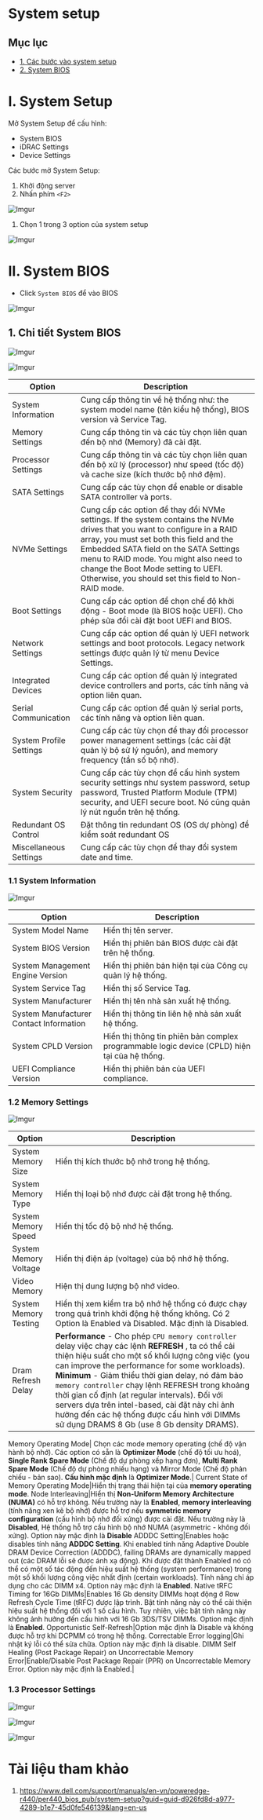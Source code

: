 <h1> System setup </h1>

<h2> Mục lục </h2>

- [1. Các bước vào system setup](#1-các-bước-vào-system-setup)
- [2. System BIOS](#2-system-bios)

# I. System Setup

Mở System Setup để cấu hình:
- System BIOS
- iDRAC Settings
- Device Settings

Các bước mở System Setup:
1. Khởi động server
2. Nhấn phím `<F2>`


![Imgur](https://i.imgur.com/3BhygG0.png)

1. Chọn 1 trong 3 option của system setup

![Imgur](https://i.imgur.com/0wBSOnN.png)

# II. System BIOS

- Click `System BIOS` để vào BIOS

![Imgur](https://i.imgur.com/0wBSOnN.png)

## 1. Chi tiết System BIOS

![Imgur](https://i.imgur.com/FmQ7Yz1.jpg)

![Imgur](https://i.imgur.com/LlM54gD.jpg)

|Option|Description|
|---|---|
System Information|Cung cấp thông tin về hệ thống như: the system model name (tên kiểu hệ thống), BIOS version và Service Tag.
Memory Settings|Cung cấp thông tin và các tùy chọn liên quan đến bộ nhớ (Memory) đã cài đặt.
Processor Settings|Cung cấp thông tin và các tùy chọn liên quan đến bộ xử lý (processor) như speed (tốc độ) và cache size (kích thước bộ nhớ đệm).
SATA Settings|Cung cấp các tùy chọn để enable or disable SATA controller và ports.
NVMe Settings|Cung cấp các option để thay đổi NVMe settings. If the system contains the NVMe drives that you want to configure in a RAID array, you must set both this field and the Embedded SATA field on the SATA Settings menu to RAID mode. You might also need to change the Boot Mode setting to UEFI. Otherwise, you should set this field to Non-RAID mode.
Boot Settings|Cung cấp các option để chọn chế độ khởi động - Boot mode (là BIOS hoặc UEFI). Cho phép sửa đổi cài đặt boot UEFI and BIOS.
Network Settings|Cung cấp các option để quản lý UEFI network settings and boot protocols. Legacy network settings được quản lý từ menu Device Settings.
Integrated Devices|Cung cấp các option để quản lý integrated device controllers and ports, các tính năng và option liên quan.
Serial Communication|Cung cấp các option để quản lý serial ports, các tính năng và option liên quan.
System Profile Settings|Cung cấp các tùy chọn để thay đổi processor power management settings (các cài đặt quản lý bộ sử lý nguồn), and memory frequency (tần số bộ nhớ).
System Security|Cung cấp các tùy chọn để cấu hình system security settings như system password, setup password, Trusted Platform Module (TPM) security, and UEFI secure boot. Nó cũng quản lý nút nguồn trên hệ thống.
Redundant OS Control|Đặt thông tin redundant OS (OS dự phòng) để kiểm soát redundant OS
Miscellaneous Settings|Cung cấp các tùy chọn để thay đổi system date and time.|

### 1.1 System Information

![Imgur](https://i.imgur.com/fiZ6Rrf.jpg)

Option|Description|
|---|---|
System Model Name|Hiển thị tên server.
System BIOS Version|Hiển thị phiên bản BIOS được cài đặt trên hệ thống.
System Management Engine Version|Hiển thị phiên bản hiện tại của Công cụ quản lý hệ thống.
System Service Tag|Hiển thị số Service Tag.
System Manufacturer|Hiển thị tên nhà sản xuất hệ thống.
System Manufacturer Contact Information|Hiển thị thông tin liên hệ nhà sản xuất hệ thống.
System CPLD Version|Hiển thị thông tin phiên bản complex programmable logic device (CPLD) hiện tại của hệ thống.
UEFI Compliance Version|Hiển thị phiên bản của UEFI compliance.

### 1.2 Memory Settings

![Imgur](https://i.imgur.com/mzZcAA9.jpg)


Option|Description|
|---|---|
System Memory Size|Hiển thị kích thước bộ nhớ trong hệ thống.
System Memory Type|Hiển thị loại bộ nhớ được cài đặt trong hệ thống.
System Memory Speed|Hiển thị tốc độ bộ nhớ hệ thống.
System Memory Voltage|Hiển thị điện áp (voltage) của bộ nhớ hệ thống.
Video Memory|Hiện thị dung lượng bộ nhớ video.
System Memory Testing| Hiển thị xem kiểm tra bộ nhớ hệ thống có được chạy trong quá trình khởi động hệ thống không. Có 2 Option là Enabled và Disabled. Mặc định là Disabled.
Dram Refresh Delay|**Performance** - Cho phép `CPU memory controller` delay việc chạy các lệnh **REFRESH** , ta có thể cải thiện hiệu suất cho một số khối lượng công việc (you can improve the performance for some workloads). **Minimum** - Giảm thiểu thời gian delay, nó đảm bảo `memory controller` chạy lệnh REFRESH trong khoảng thời gian cố định (at regular intervals). Đối với servers dựa trên intel-based, cài đặt này chỉ ảnh hưởng đến các hệ thống được cấu hình với DIMMs sử dụng DRAMS 8 Gb (use 8 Gb density DRAMS).

Memory Operating Mode| Chọn các mode memory operating (chế độ vận hành bộ nhớ). Các option có sẵn là **Optimizer Mode** (chế độ tối ưu hoá), **Single Rank Spare Mode** (Chế độ dự phòng xếp hạng đơn), **Multi Rank Spare Mode** (Chế độ dự phòng nhiều hạng) và Mirror Mode (Chế độ phản chiếu - bản sao). **Cấu hình mặc định** là **Optimizer Mode**.|
Current State of Memory Operating Mode|Hiển thị trạng thái hiện tại của **memory operating mode**.
Node Interleaving|Hiển thị  **Non-Uniform Memory Architecture (NUMA)** có hỗ trợ không. Nếu trường này là **Enabled**, **memory interleaving** (tính năng xen kẽ bộ nhớ) được hỗ trợ nếu **symmetric memory configuration** (cấu hình bộ nhớ đối xứng) được cài đặt. Nếu trường này là **Disabled**, Hệ thống hỗ trợ cấu hình bộ nhớ NUMA (asymmetric - không đối xứng). Option này mặc định là **Disable**
ADDDC Setting|Enables hoặc disables tính năng **ADDDC Setting**. Khi enabled  tính năng Adaptive Double DRAM Device Correction (ADDDC), failing DRAMs are dynamically mapped out (các DRAM lỗi sẽ được ánh xạ động). Khi được đặt thành Enabled nó có thể có một số tác động đến hiệu suất hệ thống (system performance) trong một số khối lượng công việc nhất định (certain workloads). Tính năng chỉ áp dụng cho các DIMM x4. Option này mặc định là **Enabled**.
Native tRFC Timing for 16Gb DIMMs|Enables 16 Gb density DIMMs hoạt động ở Row Refresh Cycle Time (tRFC) được lập trình. Bật tính năng này có thể cải thiện hiệu suất hệ thống đối với 1 số cấu hình. Tuy nhiên, việc bật tính năng này không ảnh hưởng đến cấu hình với 16 Gb 3DS/TSV DIMMs. Option mặc định là **Enabled**.
Opportunistic Self-Refresh|Option mặc định là Disable và không được hỗ trợ khi DCPMM có trong hệ thống.
Correctable Error logging|Ghi nhật ký lỗi có thể sửa chữa. Option này mặc định là disable.
DIMM Self Healing (Post Package Repair) on Uncorrectable Memory Error|Enable/Disable Post Package Repair (PPR) on Uncorrectable Memory Error. Option này mặc định là Enabled.|

### 1.3 Processor Settings

![Imgur](https://imgur.com/5lk6ia3)

![Imgur](https://imgur.com/CgoJ7hM)

![Imgur](https://imgur.com/bWegmTV)




# Tài liệu tham khảo
1. https://www.dell.com/support/manuals/en-vn/poweredge-r440/per440_bios_pub/system-setup?guid=guid-d926fd8d-a977-4289-b1e7-45d0fe546139&lang=en-us